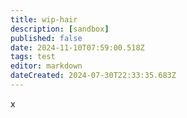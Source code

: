 ```yaml
---
title: wip-hair
description: [sandbox]
published: false
date: 2024-11-10T07:59:00.518Z
tags: test
editor: markdown
dateCreated: 2024-07-30T22:33:35.683Z
---
```


x